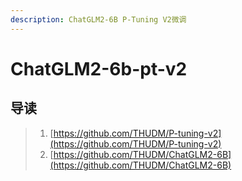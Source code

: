 ```yaml
---
description: ChatGLM2-6B P-Tuning V2微调
---
```


# ChatGLM2-6b-pt-v2

## 导读

> 1. [https://github.com/THUDM/P-tuning-v2](https://github.com/THUDM/P-tuning-v2)
> 2. [https://github.com/THUDM/ChatGLM2-6B](https://github.com/THUDM/ChatGLM2-6B)
